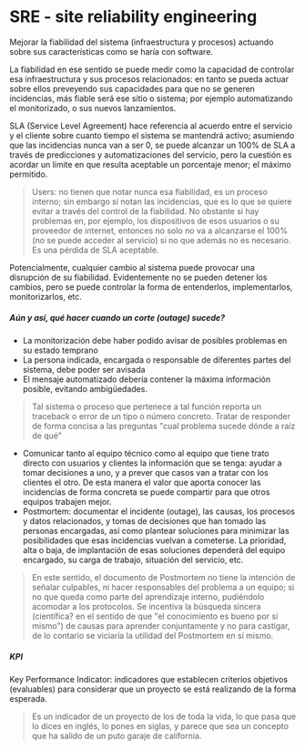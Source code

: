 # SRE - site reliability engineering

Mejorar la fiabilidad del sistema (infraestructura y procesos) actuando sobre sus características como se haría con software.

La fiabilidad en ese sentido se puede medir como la capacidad de controlar esa infraestructura y sus procesos relacionados: en tanto se pueda actuar sobre ellos preveyendo sus capacidades para que no se generen incidencias, más fiable será ese sitio o sistema; por ejemplo automatizando el monitorizado, o sus nuevos lanzamientos.

SLA (Service Level Agreement) hace referencia al acuerdo entre el servicio y el cliente sobre cuanto tiempo el sistema se mantendrá activo; asumiendo que las incidencias nunca van a ser 0, se puede alcanzar un 100% de SLA a través de predicciones y automatizaciones del servicio, pero la cuestión es acordar un límite en que resulta aceptable un porcentaje menor; el máximo permitido.

>Users: no tienen que notar nunca esa fiabilidad, es un proceso interno; sin embargo sí notan las incidencias, que es lo que se quiere evitar a través del control de la fiabilidad. No obstante si hay problemas en, por ejemplo, los dispositivos de esos usuarios o su proveedor de internet, entonces no solo no va a alcanzarse el 100% (no se puede acceder al servicio) si no que además no es necesario. Es una pérdida de SLA aceptable.

Potencialmente, cualquier cambio al sistema puede provocar una disrupción de su fiabilidad. Evidentemente no se pueden detener los cambios, pero se puede controlar la forma de entenderlos, implementarlos, monitorizarlos, etc.

##### Aún y así, qué hacer cuando un corte (outage) sucede?

- La monitorización debe haber podido avisar de posibles problemas en su estado temprano
- La persona indicada, encargada o responsable de diferentes partes del sistema, debe poder ser avisada
- El mensaje automatizado debería contener la máxima información posible, evitando ambigüedades.
>Tal sistema o proceso que pertenece a tal función reporta un traceback o error de un tipo o número concreto. Tratar de responder de forma concisa a las preguntas "cual problema sucede dónde a raíz de qué"
- Comunicar tanto al equipo técnico como al equipo que tiene trato directo con usuarios y clientes la información que se tenga: ayudar a tomar decisiones a uno, y a prever que casos van a tratar con los clientes el otro. De esta manera el valor que aporta conocer las incidencias de forma concreta se puede compartir para que otros equipos trabajen mejor.
- Postmortem: documentar el incidente (outage), las causas, los procesos y datos relacionados, y tomas de decisiones que han tomado las personas encargadas, así como plantear soluciones para minimizar las posibilidades que esas incidencias vuelvan a cometerse. La prioridad, alta o baja, de implantación de esas soluciones dependerá del equipo encargado, su carga de trabajo, situación del servicio, etc.
>En este sentido, el documento de Postmortem no tiene la intención de señalar culpables, ni hacer responsables del problema a un equipo; si no que queda como parte del aprendizaje interno, pudiéndolo acomodar a los protocolos. Se incentiva la búsqueda sincera (científica? en el sentido de que "el conocimiento es bueno por sí mismo") de causas para aprender conjuntamente y no para castigar, de lo contario se viciaría la utilidad del Postmortem en sí mismo.

##### KPI

Key Performance Indicator: indicadores que establecen criterios objetivos (evaluables) para considerar que un proyecto se está realizando de la forma esperada.

>Es un indicador de un proyecto de los de toda la vida, lo que pasa que lo dices en inglés, lo pones en siglas, y parece que sea un concepto que ha salido de un puto garaje de california.



